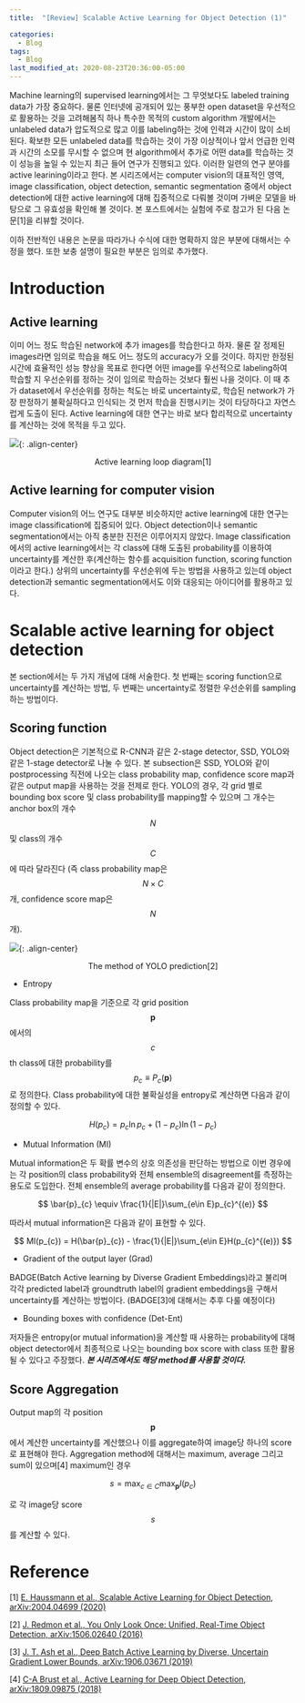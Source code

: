 ```yaml
---
title:  "[Review] Scalable Active Learning for Object Detection (1)"

categories:
  - Blog
tags:
  - Blog
last_modified_at: 2020-08-23T20:36:00-05:00
---
```


<script type="text/javascript" async
  src="https://cdn.mathjax.org/mathjax/latest/MathJax.js?config=TeX-MML-AM_CHTML">
</script>

Machine learning의 supervised learning에서는 그 무엇보다도 labeled training data가 가장 중요하다. 물론 인터넷에 공개되어 있는 풍부한 open dataset을 우선적으로 활용하는 것을 고려해봄직 하나 특수한 목적의 custom algorithm 개발에서는 unlabeled data가 압도적으로 많고 이를 labeling하는 것에 인력과 시간이 많이 소비된다. 확보한 모든 unlabeled data를 학습하는 것이 가장 이상적이나 앞서 언급한 인력과 시간의 소모를 무시할 수 없으며 현 algorithm에서 추가로 어떤 data를 학습하는 것이 성능을 높일 수 있는지 최근 들어 연구가 진행되고 있다. 이러한 일련의 연구 분야를 active learining이라고 한다. 본 시리즈에서는 computer vision의 대표적인 영역,  image classification, object detection, semantic segmentation 중에서 object detection에 대한 active learning에 대해 집중적으로 다뤄볼 것이며 가벼운 모델을 바탕으로 그 유효성을 확인해 볼 것이다. 본 포스트에서는 실험에 주로 참고가 된 다음 논문[1]을 리뷰할 것이다.

이하 전반적인 내용은 논문을 따라가나 수식에 대한 명확하지 않은 부분에 대해서는 수정을 했다. 또한 보충 설명이 필요한 부분은 임의로 추가했다.

# Introduction

## Active learning

이미 어느 정도 학습된 network에 추가 images를 학습한다고 하자. 물론 잘 정제된 images라면 임의로 학습을 해도 어느 정도의 accuracy가 오를 것이다. 하지만 한정된 시간에 효율적인 성능 향상을 목표로 한다면 어떤 image를 우선적으로 labeling하여 학습할 지 우선순위를 정하는 것이 임의로 학습하는 것보다 훨씬 나을 것이다. 이 때 추가 dataset에서 우선순위를 정하는 척도는 바로 uncertainty로, 학습된 network가 가장 판정하기 불확실하다고 인식되는 것 먼저 학습을 진행시키는 것이 타당하다고 자연스럽게 도출이 된다. Active learning에 대한 연구는 바로 보다 합리적으로 uncertainty를 계산하는 것에 목적을 두고 있다.

![](/assets/images/AL.png){: .align-center}
<center>Active learning loop diagram[1]</center>

## Active learning for computer vision

Computer vision의 어느 연구도 대부분 비슷하지만 active learning에 대한 연구는 image classification에 집중되어 있다. Object detection이나 semantic segmentation에서는 아직 충분한 진전은 이루어지지 않았다. Image classification에서의 active learning에서는 각 class에 대해 도출된 probability를 이용하여 uncertainty를 계산한 후(계산하는 함수를 acquisition function, scoring function이라고 한다.) 상위의 uncertainty를 우선순위에 두는 방법을 사용하고 있는데 object detection과 semantic segmentation에서도 이와 대응되는 아이디어를 활용하고 있다.

# Scalable active learning for object detection

본 section에서는 두 가지 개념에 대해 서술한다. 첫 번째는 scoring function으로 uncertainty를 계산하는 방법, 두 번째는 uncertainty로 정렬한 우선순위를 sampling하는 방법이다.

## Scoring function

Object detection은 기본적으로 R-CNN과 같은 2-stage detector, SSD, YOLO와 같은 1-stage detector로 나눌 수 있다. 본 subsection은 SSD, YOLO와 같이 postprocessing 직전에 나오는 class probability map, confidence score map과 같은 output map을 사용하는 것을 전제로 한다. YOLO의 경우, 각 grid 별로 bounding box score 및 class probability를 mapping할 수 있으며 그 개수는 anchor box의 개수 $$ N $$ 및 class의 개수 $$ C $$에 따라 달라진다 (즉 class probability map은 $$ N \times C $$ 개, confidence score map은 $$ N $$ 개).

![](/assets/images/yolo_map.png){: .align-center}
<center>The method of YOLO prediction[2]</center>

* Entropy

Class probability map을 기준으로 각 grid position $$ \mathbf{p} $$에서의 $$ c $$th class에 대한 probability를 $$ p_{c} \equiv P_{c}(\mathbf{p}) $$로 정의한다. Class probability에 대한 불확실성을 entropy로 계산하면 다음과 같이 정의할 수 있다.

$$ H(p_{c}) = p_{c}\ln p_{c} + (1-p_{c})\ln(1-p_{c}) $$

* Mutual Information (MI)

Mutual information은 두 확률 변수의 상호 의존성을 판단하는 방법으로 이번 경우에는 각 position의 class probability와 전체 ensemble의 disagreement를 측정하는 용도로 도입한다. 전체 ensemble의 average probability를 다음과 같이 정의한다.

$$ \bar{p}_{c} \equiv \frac{1}{|E|}\sum_{e\in E}p_{c}^{(e)} $$

따라서 mutual information은 다음과 같이 표현할 수 있다.

$$ MI(p_{c}) = H(\bar{p}_{c}) - \frac{1}{|E|}\sum_{e\in E}H(p_{c}^{(e)}) $$

* Gradient of the output layer (Grad)

BADGE(Batch Active learning by Diverse Gradient Embeddings)라고 불리며 각각 predicted label과 groundtruth label의 gradient embeddings을 구해서 uncertainty를 계산하는 방법이다. (BADGE[3]에 대해서는 추후 다룰 예정이다)

* Bounding boxes with confidence (Det-Ent)

저자들은 entropy(or mutual information)을 계산할 때 사용하는 probability에 대해 object detector에서 최종적으로 나오는 bounding box score with class 또한 활용될 수 있다고 주장했다. __*본 시리즈에서도 해당 method를 사용할 것이다.*__

## Score Aggregation

Output map의 각 position $$ \mathbf{p} $$ 에서 계산한 uncertainty를 계산했으나 이를 aggregate하여 image당 하나의 score로 표현해야 한다. Aggregation method에 대해서는 maximum, average 그리고 sum이 있으며[4] maximum인 경우

$$ s = \max_{c\in C}\max_{\mathbf{p}}I(p_{c}) $$

로 각 image당 score $$ s $$를 계산할 수 있다.

# Reference

[1] [E. Haussmann et al., Scalable Active Learning for Object Detection, arXiv:2004.04699 (2020)](https://arxiv.org/abs/2004.04699)

[2] [J. Redmon et al., You Only Look Once: Unified, Real-Time Object Detection, arXiv:1506.02640 (2016)](https://arxiv.org/abs/1506.02640) 

[3] [J. T. Ash et al., Deep Batch Active Learning by Diverse, Uncertain Gradient Lower Bounds, arXiv:1906.03671 (2019)](https://arxiv.org/abs/1906.03671)

[4] [C-A Brust et al., Active Learning for Deep Object Detection, arXiv:1809.09875 (2018)](https://arxiv.org/abs/1809.09875)
